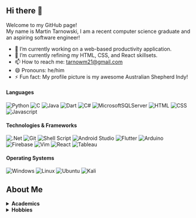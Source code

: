 ## Hi there :wave:

Welcome to my GitHub page!  
My name is Martin Tarnowski, I am a recent computer science graduate and an aspiring software engineer!  

- 🔭 I’m currently working on a web-based productivity application.
- 🌱 I’m currently refining my HTML, CSS, and React skillsets.
- 📫 How to reach me: tarnowm21@gmail.com
- 😄 Pronouns: he/him
- ⚡ Fun fact: My profile picture is my awesome Australian Shepherd Indy!

#### Languages  
![Python](https://img.shields.io/badge/python-3670A0?style=for-the-badge&logo=python&logoColor=ffdd54) ![C](https://img.shields.io/badge/c-%2300599C.svg?style=for-the-badge&logo=c&logoColor=white) ![Java](https://img.shields.io/badge/java-%23ED8B00.svg?style=for-the-badge&logo=java&logoColor=white) ![Dart](https://img.shields.io/badge/dart-%230175C2.svg?style=for-the-badge&logo=dart&logoColor=white) ![C#](https://img.shields.io/badge/c%23-%23239120.svg?style=for-the-badge&logo=c-sharp&logoColor=white) ![MicrosoftSQLServer](https://img.shields.io/badge/Microsoft%20SQL%20Sever-CC2927?style=for-the-badge&logo=microsoft%20sql%20server&logoColor=white) ![HTML](https://img.shields.io/badge/HTML-239120?style=for-the-badge&logo=html5&logoColor=white) ![CSS](https://img.shields.io/badge/CSS-239120?&style=for-the-badge&logo=css3&logoColor=white) ![Javascript](https://img.shields.io/badge/JavaScript-323330?style=for-the-badge&logo=javascript&logoColor=F7DF1E)  

#### Technologies & Frameworks
![.Net](https://img.shields.io/badge/.NET-5C2D91?style=for-the-badge&logo=.net&logoColor=white) ![Git](https://img.shields.io/badge/git-%23F05033.svg?style=for-the-badge&logo=git&logoColor=white) ![Shell Script](https://img.shields.io/badge/shell_script-%23121011.svg?style=for-the-badge&logo=gnu-bash&logoColor=white) ![Android Studio](https://img.shields.io/badge/Android%20Studio-3DDC84.svg?style=for-the-badge&logo=android-studio&logoColor=white) ![Flutter](https://img.shields.io/badge/Flutter-%2302569B.svg?style=for-the-badge&logo=Flutter&logoColor=white) ![Arduino](https://img.shields.io/badge/-Arduino-00979D?style=for-the-badge&logo=Arduino&logoColor=white) ![Firebase](https://img.shields.io/badge/firebase-%23039BE5.svg?style=for-the-badge&logo=firebase) ![Vim](https://img.shields.io/badge/VIM-%2311AB00.svg?style=for-the-badge&logo=vim&logoColor=white) ![React](https://img.shields.io/badge/React-20232A?style=for-the-badge&logo=react&logoColor=61DAFB) ![Tableau](https://img.shields.io/badge/Tableau-E97627?style=for-the-badge&logo=Tableau&logoColor=white)

#### Operating Systems
![Windows](https://img.shields.io/badge/Windows-0078D6?style=for-the-badge&logo=windows&logoColor=white) ![Linux](https://img.shields.io/badge/Linux-FCC624?style=for-the-badge&logo=linux&logoColor=black) ![Ubuntu](https://img.shields.io/badge/Ubuntu-E95420?style=for-the-badge&logo=ubuntu&logoColor=white) ![Kali](https://img.shields.io/badge/Kali-268BEE?style=for-the-badge&logo=kalilinux&logoColor=white)   

## About Me

<details>
  <summary><b>Academics</b></summary>
    I completed my BSc in Computer Science at MacEwan University in 2022.<br>
    Throughout my studies I primarly focused on backend development, and embedded systems. Some of the key concepts include:<br>
    <ul><li>Software Engineering</li>
      <li>Agile/Scrum Development</li>
      <li>Systems Programming</li>
      <li>Object Oriented Programming</li>
      <li>Wireless Embedded Systems</li>
      <li>Database Management</li>
      <li>Networks</li>
      <li>Data Structures and Algorithms</li>
      <li>Operating Systems</li>
      <li>Data Visualization</li>
      <li>Security</li></ul>     
</details>

<details>
  <summary><b>Hobbies</b></summary>
  <ul><li>Rock Climbing 🧗‍</li>
    <li>Mountain Biking 🚵</li>
    <li>Hiking 🌲</li>
    <li>Dog Walking 🐶</li>
    <li>Craft Beer 🍺</li>
    <li>Gaming 🎮</li>
  </ul>





  
  



